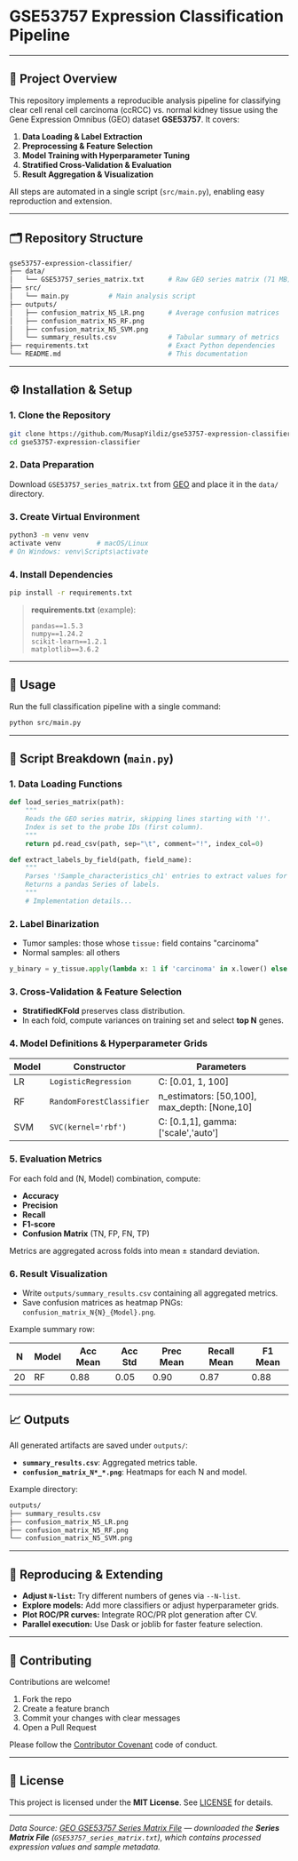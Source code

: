 # GSE53757 Expression Classification Pipeline
---

## 📖 Project Overview

This repository implements a reproducible analysis pipeline for classifying clear cell renal cell carcinoma (ccRCC) vs. normal kidney tissue using the Gene Expression Omnibus (GEO) dataset **GSE53757**. It covers:

1. **Data Loading & Label Extraction**
2. **Preprocessing & Feature Selection**
3. **Model Training with Hyperparameter Tuning**
4. **Stratified Cross-Validation & Evaluation**
5. **Result Aggregation & Visualization**

All steps are automated in a single script (`src/main.py`), enabling easy reproduction and extension.

---

## 🗂️ Repository Structure

```bash
gse53757-expression-classifier/
├── data/
│   └── GSE53757_series_matrix.txt      # Raw GEO series matrix (71 MB)
├── src/
│   └── main.py          # Main analysis script
├── outputs/
│   ├── confusion_matrix_N5_LR.png      # Average confusion matrices
│   ├── confusion_matrix_N5_RF.png
│   ├── confusion_matrix_N5_SVM.png
│   └── summary_results.csv             # Tabular summary of metrics
├── requirements.txt                    # Exact Python dependencies
└── README.md                           # This documentation
```

---

## ⚙️ Installation & Setup

### 1. Clone the Repository

```bash
git clone https://github.com/MusapYildiz/gse53757-expression-classifier.git
cd gse53757-expression-classifier
```

### 2. Data Preparation

Download `GSE53757_series_matrix.txt` from [GEO](https://www.ncbi.nlm.nih.gov/geo/query/acc.cgi?acc=GSE53757) and place it in the `data/` directory.

### 3. Create Virtual Environment

```bash
python3 -m venv venv
activate venv         # macOS/Linux
# On Windows: venv\Scripts\activate
```

### 4. Install Dependencies

```bash
pip install -r requirements.txt
```

> **requirements.txt** (example):
>
> ```text
> pandas==1.5.3
> numpy==1.24.2
> scikit-learn==1.2.1
> matplotlib==3.6.2
> ```

---

## 🚀 Usage

Run the full classification pipeline with a single command:

```bash
python src/main.py
```

---

## 📝 Script Breakdown (`main.py`)

### 1. Data Loading Functions

```python
def load_series_matrix(path):
    """
    Reads the GEO series matrix, skipping lines starting with '!'.
    Index is set to the probe IDs (first column).
    """
    return pd.read_csv(path, sep="\t", comment="!", index_col=0)

def extract_labels_by_field(path, field_name):
    """
    Parses '!Sample_characteristics_ch1' entries to extract values for the specified field.
    Returns a pandas Series of labels.
    """
    # Implementation details...
```

### 2. Label Binarization

* Tumor samples: those whose `tissue:` field contains "carcinoma"
* Normal samples: all others

```python
y_binary = y_tissue.apply(lambda x: 1 if 'carcinoma' in x.lower() else 0)
```

### 3. Cross-Validation & Feature Selection

* **StratifiedKFold** preserves class distribution.
* In each fold, compute variances on training set and select **top N** genes.

### 4. Model Definitions & Hyperparameter Grids

| Model | Constructor              | Parameters                                       |
| ----- | ------------------------ | ------------------------------------------------ |
| LR    | `LogisticRegression`     | C: \[0.01, 1, 100]                               |
| RF    | `RandomForestClassifier` | n\_estimators: \[50,100], max\_depth: \[None,10] |
| SVM   | `SVC(kernel='rbf')`      | C: \[0.1,1], gamma: \['scale','auto']            |

### 5. Evaluation Metrics

For each fold and (N, Model) combination, compute:

* **Accuracy**
* **Precision**
* **Recall**
* **F1-score**
* **Confusion Matrix** (TN, FP, FN, TP)

Metrics are aggregated across folds into mean ± standard deviation.

### 6. Result Visualization

* Write `outputs/summary_results.csv` containing all aggregated metrics.
* Save confusion matrices as heatmap PNGs: `confusion_matrix_N{N}_{Model}.png`.

Example summary row:

| N  | Model | Acc Mean | Acc Std | Prec Mean | Recall Mean | F1 Mean |
| -- | ----- | -------- | ------- | --------- | ----------- | ------- |
| 20 | RF    | 0.88     | 0.05    | 0.90      | 0.87        | 0.88    |

---

## 📈 Outputs

All generated artifacts are saved under `outputs/`:

* **`summary_results.csv`**: Aggregated metrics table.
* **`confusion_matrix_N*_*.png`**: Heatmaps for each N and model.

Example directory:

```bash
outputs/
├── summary_results.csv
├── confusion_matrix_N5_LR.png
├── confusion_matrix_N5_RF.png
└── confusion_matrix_N5_SVM.png
```

---

## 🧪 Reproducing & Extending

* **Adjust `N-list`:** Try different numbers of genes via `--N-list`.
* **Explore models:** Add more classifiers or adjust hyperparameter grids.
* **Plot ROC/PR curves:** Integrate ROC/PR plot generation after CV.
* **Parallel execution:** Use Dask or joblib for faster feature selection.

---

## 🤝 Contributing

Contributions are welcome!

1. Fork the repo
2. Create a feature branch
3. Commit your changes with clear messages
4. Open a Pull Request

Please follow the [Contributor Covenant](https://www.contributor-covenant.org/) code of conduct.

---

## 📜 License

This project is licensed under the **MIT License**. See [LICENSE](LICENSE) for details.

---

*Data Source: [GEO GSE53757 Series Matrix File](https://www.ncbi.nlm.nih.gov/geo/query/acc.cgi?acc=GSE53757) — downloaded the **Series Matrix File** (`GSE53757_series_matrix.txt`), which contains processed expression values and sample metadata.*
